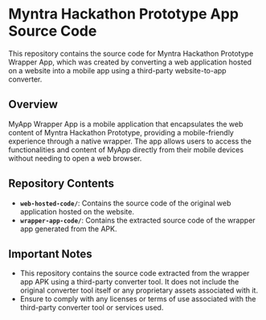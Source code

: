 # Myntra Hackathon Prototype App Source Code

This repository contains the source code for Myntra Hackathon Prototype Wrapper App, which was created by converting a web application hosted on a website into a mobile app using a third-party website-to-app converter.

## Overview

MyApp Wrapper App is a mobile application that encapsulates the web content of Myntra Hackathon Prototype, providing a mobile-friendly experience through a native wrapper. The app allows users to access the functionalities and content of MyApp directly from their mobile devices without needing to open a web browser.

## Repository Contents

- **`web-hosted-code/`**: Contains the source code of the original web application hosted on the website.
- **`wrapper-app-code/`**: Contains the extracted source code of the wrapper app generated from the APK.

## Important Notes

- This repository contains the source code extracted from the wrapper app APK using a third-party converter tool. It does not include the original converter tool itself or any proprietary assets associated with it.
- Ensure to comply with any licenses or terms of use associated with the third-party converter tool or services used.
